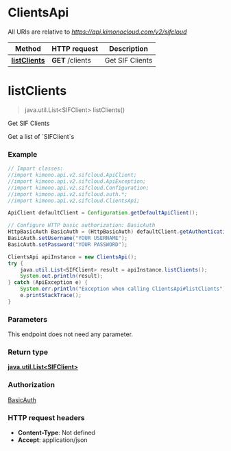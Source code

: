 # ClientsApi

All URIs are relative to *https://api.kimonocloud.com/v2/sifcloud*

Method | HTTP request | Description
------------- | ------------- | -------------
[**listClients**](ClientsApi.md#listClients) | **GET** /clients | Get SIF Clients


<a name="listClients"></a>
# **listClients**
> java.util.List&lt;SIFClient&gt; listClients()

Get SIF Clients

Get a list of &#x60;SIFClient&#x60;s

### Example
```java
// Import classes:
//import kimono.api.v2.sifcloud.ApiClient;
//import kimono.api.v2.sifcloud.ApiException;
//import kimono.api.v2.sifcloud.Configuration;
//import kimono.api.v2.sifcloud.auth.*;
//import kimono.api.v2.sifcloud.ClientsApi;

ApiClient defaultClient = Configuration.getDefaultApiClient();

// Configure HTTP basic authorization: BasicAuth
HttpBasicAuth BasicAuth = (HttpBasicAuth) defaultClient.getAuthentication("BasicAuth");
BasicAuth.setUsername("YOUR USERNAME");
BasicAuth.setPassword("YOUR PASSWORD");

ClientsApi apiInstance = new ClientsApi();
try {
    java.util.List<SIFClient> result = apiInstance.listClients();
    System.out.println(result);
} catch (ApiException e) {
    System.err.println("Exception when calling ClientsApi#listClients");
    e.printStackTrace();
}
```

### Parameters
This endpoint does not need any parameter.

### Return type

[**java.util.List&lt;SIFClient&gt;**](SIFClient.md)

### Authorization

[BasicAuth](../README.md#BasicAuth)

### HTTP request headers

 - **Content-Type**: Not defined
 - **Accept**: application/json

